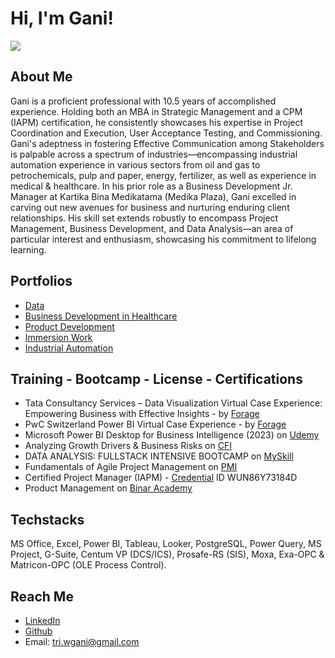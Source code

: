 # Hi, I'm Gani!

![](../square.png)

## About Me

Gani is a proficient professional with 10.5 years of accomplished experience. Holding both an MBA in Strategic Management and a CPM (IAPM) certification, he consistently showcases his expertise in Project Coordination and Execution, User Acceptance Testing, and Commissioning. Gani's adeptness in fostering Effective Communication among Stakeholders is palpable across a spectrum of industries—encompassing industrial automation experience in various sectors from oil and gas to petrochemicals, pulp and paper, energy, fertilizer, as well as experience in medical & healthcare. In his prior role as a Business Development Jr. Manager at Kartika Bina Medikatama (Medika Plaza), Gani excelled in carving out new avenues for business and nurturing enduring client relationships. His skill set extends robustly to encompass Project Management, Business Development, and Data Analysis—an area of particular interest and enthusiasm, showcasing his commitment to lifelong learning.

## Portfolios
- [Data](https://triwgani.github.io/Data/)
- [Business Development in Healthcare](https://triwgani.github.io/BusDev/)
- [Product Development](https://triwgani.github.io/Product/)
- [Immersion Work](https://triwgani.github.io/Immersion/)
- [Industrial Automation](https://triwgani.github.io/Automation/)

## Training - Bootcamp - License - Certifications
- Tata Consultancy Services – Data Visualization Virtual Case Experience: Empowering Business with Effective Insights - by [Forage](https://forage-uploads-prod.s3.amazonaws.com/completion-certificates/Tata/MyXvBcppsW2FkNYCX_Tata%20Group_RdkemBbNbt9BXZiyH_1711299456090_completion_certificate.pdf)
- PwC Switzerland Power BI Virtual Case Experience - by [Forage](https://forage-uploads-prod.s3.amazonaws.com/completion-certificates/PwC%20Switzerland/a87GpgE6tiku7q3gu_PwC%20Switzerland_RdkemBbNbt9BXZiyH_1707187166075_completion_certificate.pdf)
- Microsoft Power BI Desktop for Business Intelligence (2023) on [Udemy](https://www.udemy.com/certificate/UC-0764b02f-a488-455b-8190-8e2e7861fb37/)
- Analyzing Growth Drivers & Business Risks on [CFI](https://credentials.corporatefinanceinstitute.com/e0d4f66d-6dc0-407d-b9df-05a3543330c4)
- DATA ANALYSIS: FULLSTACK INTENSIVE BOOTCAMP on [MySkill](https://storage.googleapis.com/myskill-v2-certificates/bootcamp-7LjO9hbxJCmeoIxbGYBb/8Zlr4195exaiVlWHpxnn8YEJtMG2-B6EsxJflcTJFURSGlZHM.pdf)
- Fundamentals of Agile Project Management on [PMI](https://www.credly.com/badges/09671fc9-8e25-4ad3-9a8f-c2ab9830ee8c/public_url)
- Certified Project Manager (IAPM) - [Credential](https://www.iapm.net/en/service/certificate-validation/) ID WUN86Y73184D
- Product Management on [Binar Academy](https://drive.google.com/file/d/1DMaxFilWn0Pzv-4Hpt-JQU1Y_HnxiDox/view)

## Techstacks
MS Office, Excel, Power BI, Tableau, Looker, PostgreSQL, Power Query, MS Project, G-Suite, Centum VP (DCS/ICS), Prosafe-RS (SIS), Moxa, Exa-OPC & Matricon-OPC (OLE Process Control).  

## Reach Me
- [LinkedIn](https://www.linkedin.com/in/triwulunggani/)
- [Github](https://github.com/triwgani)
- Email: tri.wgani@gmail.com
